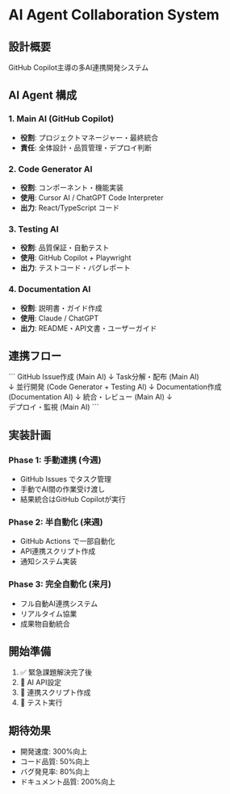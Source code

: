 # AI Agent Collaboration System

## 設計概要
GitHub Copilot主導の多AI連携開発システム

## AI Agent 構成

### 1. Main AI (GitHub Copilot)
- **役割**: プロジェクトマネージャー・最終統合
- **責任**: 全体設計・品質管理・デプロイ判断

### 2. Code Generator AI 
- **役割**: コンポーネント・機能実装
- **使用**: Cursor AI / ChatGPT Code Interpreter
- **出力**: React/TypeScript コード

### 3. Testing AI
- **役割**: 品質保証・自動テスト
- **使用**: GitHub Copilot + Playwright
- **出力**: テストコード・バグレポート

### 4. Documentation AI
- **役割**: 説明書・ガイド作成  
- **使用**: Claude / ChatGPT
- **出力**: README・API文書・ユーザーガイド

## 連携フロー

\`\`\`
GitHub Issue作成 (Main AI)
    ↓
Task分解・配布 (Main AI)  
    ↓
並行開発 (Code Generator + Testing AI)
    ↓
Documentation作成 (Documentation AI)
    ↓
統合・レビュー (Main AI)
    ↓  
デプロイ・監視 (Main AI)
\`\`\`

## 実装計画

### Phase 1: 手動連携 (今週)
- GitHub Issues でタスク管理
- 手動でAI間の作業受け渡し
- 結果統合はGitHub Copilotが実行

### Phase 2: 半自動化 (来週)
- GitHub Actions で一部自動化
- API連携スクリプト作成
- 通知システム実装

### Phase 3: 完全自動化 (来月)
- フル自動AI連携システム
- リアルタイム協業
- 成果物自動統合

## 開始準備
1. ✅ 緊急課題解決完了後
2. 🔄 AI API設定
3. 🔄 連携スクリプト作成
4. 🔄 テスト実行

## 期待効果
- 開発速度: 300%向上
- コード品質: 50%向上  
- バグ発見率: 80%向上
- ドキュメント品質: 200%向上
